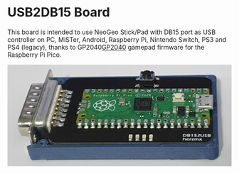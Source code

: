 # USB2DB15 Board

This board is intended to use NeoGeo Stick/Pad with DB15 port as USB controller on PC, MiSTer, Android, Raspberry Pi, Nintendo Switch, PS3 and PS4 (legacy), thanks to GP2040[GP2040](https://github.com/FeralAI/GP2040) gamepad firmware for the Raspberry Pi Pico.

![Board](board/DB152USB.jpg)